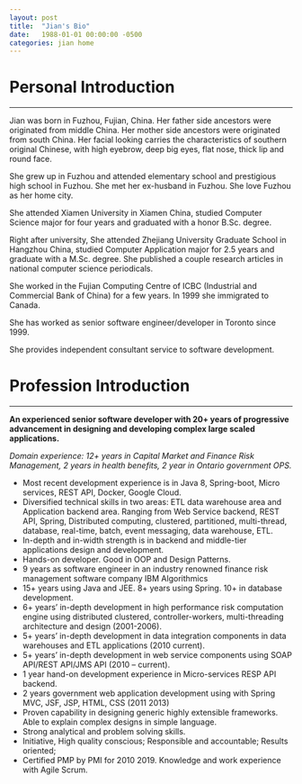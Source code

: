 ```yaml
---
layout: post
title:  "Jian's Bio"
date:   1988-01-01 00:00:00 -0500
categories: jian home
---
```


# Personal Introduction
----------
Jian was born in Fuzhou, Fujian, China. Her father side ancestors were originated from middle China. Her mother side ancestors were originated from south China. Her facial looking carries the characteristics of southern original Chinese, with high eyebrow, deep big eyes, flat nose, thick lip and round face.   

She grew up in Fuzhou and attended elementary school and prestigious high school in Fuzhou. She met her ex-husband in Fuzhou. She love Fuzhou  as her home city. 

She attended Xiamen University in Xiamen China, studied Computer Science major for four years and graduated with a honor B.Sc. degree.

Right after university, She attended Zhejiang University Graduate School in Hangzhou China, studied Computer Application major for 2.5 years and graduate with a M.Sc. degree. She published a couple research articles in national computer science periodicals.

She worked in the Fujian Computing Centre of ICBC (Industrial and Commercial Bank of China) for a few years. In 1999 she immigrated to Canada.

She has worked as senior software engineer/developer in Toronto since 1999.

She provides independent consultant service to software development.  



# Profession Introduction

----------

**An experienced senior software developer with 20+ years of progressive advancement in designing and developing complex large scaled applications.**

*Domain experience: 12+ years in Capital Market and Finance Risk Management, 2 years in health benefits, 2 year in Ontario government OPS.*
 
- Most recent development experience is in Java 8, Spring-boot, Micro services, REST API, Docker, Google Cloud.
- Diversified technical skills in two areas: ETL data warehouse area and Application backend area. Ranging from Web Service backend, REST API, Spring, Distributed computing, clustered, partitioned, multi-thread, database, real-time, batch, event messaging, data warehouse, ETL.
- In-depth and in-width strength is in backend and middle-tier applications design and development.
- Hands-on developer. Good in OOP and Design Patterns. 
- 9 years as software engineer in an industry renowned finance risk management software company IBM Algorithmics 
- 15+ years using Java and JEE. 8+ years using Spring. 10+ in database development.
- 6+ years’ in-depth development in high performance risk computation engine using distributed clustered, controller-workers, multi-threading architecture and design (2001-2006). 
- 5+ years’ in-depth development in data integration components in data warehouses and ETL applications (2010 current).
- 5+ years’ in-depth development in web service components using SOAP API/REST API/JMS API (2010 – current).
- 1 year hand-on development experience in Micro-services RESP API backend.
- 2 years government web application development using with Spring MVC, JSF, JSP, HTML, CSS (2011 2013)
- Proven capability in designing generic highly extensible frameworks. Able to explain complex designs in simple language.
- Strong analytical and problem solving skills. 
- Initiative, High quality conscious; Responsible and accountable; Results oriented; 
- Certified PMP by PMI for 2010 2019. Knowledge and work experience with Agile Scrum.
